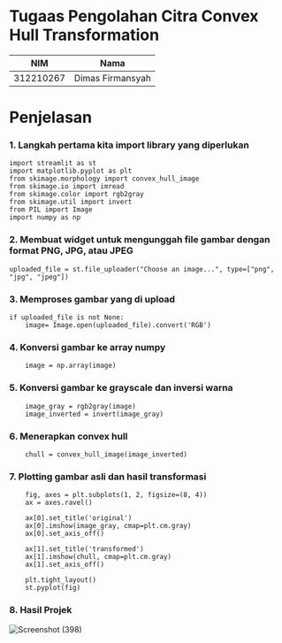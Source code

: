 # Tugaas Pengolahan Citra Convex Hull Transformation 

| NIM | Nama |
| - | - |
| 312210267 | Dimas Firmansyah |

# Penjelasan
### 1. Langkah pertama kita import library yang diperlukan
```
import streamlit as st
import matplotlib.pyplot as plt
from skimage.morphology import convex_hull_image
from skimage.io import imread
from skimage.color import rgb2gray
from skimage.util import invert
from PIL import Image
import numpy as np
```
### 2. Membuat widget untuk mengunggah file gambar dengan format PNG, JPG, atau JPEG
```
uploaded_file = st.file_uploader("Choose an image...", type=["png", "jpg", "jpeg"])
```

### 3. Memproses gambar yang di upload
```
if uploaded_file is not None:
    image= Image.open(uploaded_file).convert('RGB')
```

### 4. Konversi gambar ke array numpy
```
    image = np.array(image)
```

### 5. Konversi gambar ke grayscale dan inversi warna
```
    image_gray = rgb2gray(image)
    image_inverted = invert(image_gray)
```

### 6. Menerapkan convex hull
```
    chull = convex_hull_image(image_inverted)
```

### 7. Plotting gambar asli dan hasil transformasi
```
    fig, axes = plt.subplots(1, 2, figsize=(8, 4))
    ax = axes.ravel()

    ax[0].set_title('original')
    ax[0].imshow(image_gray, cmap=plt.cm.gray)
    ax[0].set_axis_off()

    ax[1].set_title('transformed')
    ax[1].imshow(chull, cmap=plt.cm.gray)
    ax[1].set_axis_off()

    plt.tight_layout()
    st.pyplot(fig)
```

### 8. Hasil Projek
![Screenshot (398)](https://github.com/DimasF3009/Pengolahan-Citra-7/assets/115356128/58454322-c62d-40df-8084-5b55f28d01cb)




